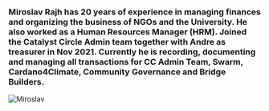 ### Miroslav Rajh has 20 years of experience in managing finances and organizing the business of NGOs and the University. He also worked as a Human Resources Manager (HRM). Joined the Catalyst Circle Admin team together with Andre as treasurer in Nov 2021. Currently he is recording, documenting and managing all transactions for CC Admin Team, Swarm, Cardano4Climate, Community Governance and Bridge Builders.

![Miroslav](https://user-images.githubusercontent.com/73400593/159754251-892c7098-a95d-4481-90bc-0c274ff894a8.JPG)


